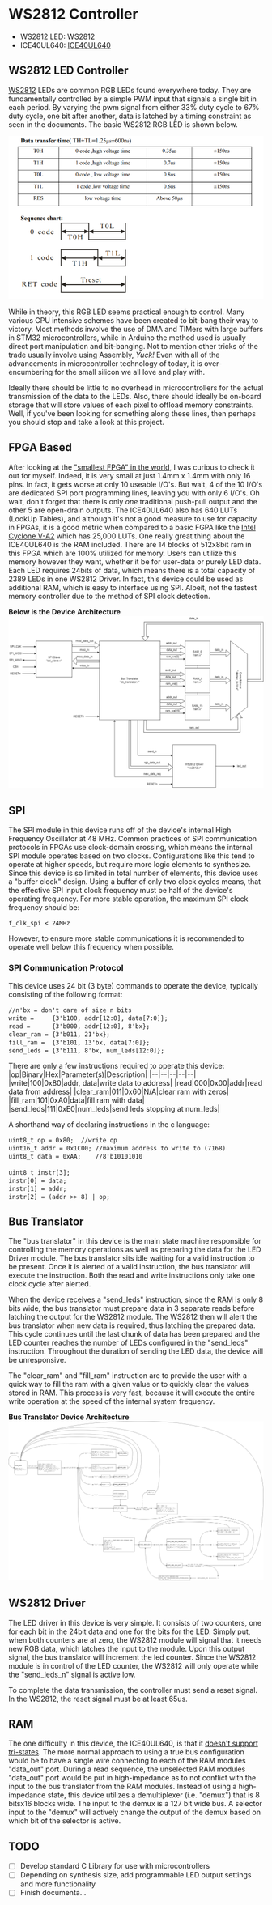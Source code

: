 

# WS2812 Controller

 - WS2812 LED: [WS2812](https://cdn-shop.adafruit.com/datasheets/WS2812.pdf)
 - ICE40UL640: [ICE40UL640](https://www.latticesemi.com/~/media/LatticeSemi/Documents/DataSheets/iCE/iCE40UltraLiteDataSheetDS1050.pdf)

 
## WS2812 LED Controller
[WS2812](https://cdn-shop.adafruit.com/datasheets/WS2812.pdf) LEDs are common RGB LEDs found everywhere today. They are fundamentally controlled by a simple PWM input that signals a single bit in each period. By varying the pwm signal from either 33% duty cycle to 67% duty cycle, one bit after another, data is latched by a timing constraint as seen in the documents. The basic WS2812 RGB LED is shown below.

![WS2812 Timing Data](/Images/WS2812_timing.png)

While in theory, this RGB LED seems practical enough to control. Many various CPU intensive schemes have been created to bit-bang their way to victory. Most methods involve the use of DMA and TIMers with large buffers in STM32 microcontrollers, while in Arduino the method used is usually direct port manipulation and bit-banging. Not to mention other tricks of the trade usually involve using Assembly, *Yuck!* Even with all of the advancements in microcontroller technology of today, it is over-encumbering for the small silicon we all love and play with. 

Ideally there should be little to no overhead in microcontrollers for the actual transmission of the data to the LEDs. Also, there should ideally be on-board storage that will store values of each pixel to offload memory constraints. Well, if you've been looking for something along these lines, then perhaps you should stop and take a look at this project.

## FPGA Based

After looking at the ["smallest FPGA" in the world](https://www.latticesemi.com/Products/FPGAandCPLD/iCE40Ultra), I was curious to check it out for myself. Indeed, it is very small at just 1.4mm x 1.4mm with only 16 pins. In fact, it gets worse at only 10 useable I/O's. But wait, 4 of the 10 I/O's are dedicated SPI port programming lines, leaving you with only 6 I/O's. Oh wait, don't forget that there is only *one* traditional push-pull output and the other 5 are open-drain outputs. The ICE40UL640 also has 640 LUTs (LookUp Tables), and although it's not a good measure to use for capacity in FPGAs, it is a good metric when compared to a basic FGPA like the [Intel Cyclone V-A2](https://www.intel.com/content/dam/www/programmable/us/en/pdfs/literature/hb/cyclone-v/cv_51001.pdf) which has 25,000 LUTs. 
One really great thing about the ICE40UL640 is the RAM included. There are 14 blocks of 512x8bit ram in this FPGA which are 100% utilized for memory. Users can utilize this memory however they want, whether it be for user-data or purely LED data. Each LED requires 24bits of data, which means there is a total capacity of 2389 LEDs in one WS2812 Driver. In fact, this device could be used as additional RAM, which is easy to interface using SPI. Albeit, not the fastest memory controller due to the method of SPI clock detection.

**Below is the Device Architecture**
![Device Architecture](/Images/WS2812_Device_Overview-Device%20Overview.png)

## SPI 
The SPI module in this device runs off of the device's internal High Frequency Oscillator at 48 MHz. Common practices of SPI communication protocols in FPGAs use clock-domain crossing, which means the internal SPI module operates based on two clocks. Configurations like this tend to operate at higher speeds, but require more logic elements to synthesize. Since this device is so limited in total number of elements, this device uses a "buffer clock" design. Using a buffer of only two clock cycles means, that the effective SPI input clock frequency must be half of the device's operating frequency. For more stable operation, the maximum SPI clock frequency should be:

    f_clk_spi < 24MHz

However, to ensure more stable communications it is recommended to operate well below this frequency when possible.

### SPI Communication Protocol
This device uses 24 bit (3 byte) commands to operate the device, typically consisting of the following format:

    //n'bx = don't care of size n bits
    write =		{3'b100, addr[12:0], data[7:0]};
    read =		{3'b000, addr[12:0], 8'bx};
    clear_ram =	{3'b011, 21'bx};
    fill_ram =	{3'b101, 13'bx, data[7:0]};
    send_leds =	{3'b111, 8'bx, num_leds[12:0]};

There are only a few instructions required to operate this device:
|op|Binary|Hex|Parameter(s)|Description|
|--|--|--|--|--|
|write|100|0x80|addr, data|write data to address|
|read|000|0x00|addr|read data from address|
|clear_ram|011|0x60|N/A|clear ram with zeros|
|fill_ram|101|0xA0|data|fill ram with data|
|send_leds|111|0xE0|num_leds|send leds stopping at num_leds|

A shorthand way of declaring instructions in the c language:

    uint8_t op = 0x80;	//write op
    uint16_t addr = 0x1C00;	//maximum address to write to (7168)
    uint8_t data = 0xAA;	//8'b10101010
    
    uint8_t instr[3];
    instr[0] = data;
    instr[1] = addr;
    instr[2] = (addr >> 8) | op;

## Bus Translator
The "bus translator" in this device is the main state machine responsible for controlling the memory operations as well as preparing the data for the LED Driver module. The bus translator sits idle waiting for a valid instruction to be present. Once it is alerted of a valid instruction, the bus translator will execute the instruction. Both the read and write instructions only take one clock cycle after alerted. 

When the device receives a "send_leds" instruction, since the RAM is only 8 bits wide, the bus translator must prepare data in 3 separate reads before latching the output for the WS2812 module. The WS2812 then will alert the bus translator when new data is required, thus latching the prepared data. This cycle continues until the last chunk of data has been prepared and the LED counter reaches the number of LEDs configured in the "send_leds" instruction. Throughout the duration of sending the LED data, the device will be unresponsive.

The "clear_ram" and "fill_ram" instruction are to provide the user with a quick way to fill the ram with a given value or to quickly clear the values stored in RAM. This process is very fast, because it will execute the entire write operation at the speed of the internal system frequency.

**Bus Translator Device Architecture**
![Bus Translator State Diagram](/Images/WS2812_Device_Overview-Bus%20Translator.png)

## WS2812 Driver
The LED driver in this device is very simple. It consists of two counters, one for each bit in the 24bit data and one for the bits for the LED. Simply put, when both counters are at zero, the WS2812 module will signal that it needs new RGB data, which latches the input to the module. Upon this output signal, the bus translator will increment the led counter. Since the WS2812  module is in control of the LED counter, the WS2812 will only operate while the "send_leds_n" signal is active low.

To complete the data transmission, the controller must send a reset signal. In the WS2812, the reset signal must be at least 65us.

## RAM
The one difficulty in this device, the ICE40UL640, is that it [doesn't support tri-states](https://www.latticesemi.com/en/Support/AnswerDatabase/4/7/7/4771). The more normal approach to using a true bus configuration would be to have a single wire connecting to each of the RAM modules "data_out" port. During a read sequence, the unselected RAM modules "data_out" port would be put in high-impedance as to not conflict with the input to the bus translator from the RAM modules. Instead of using a high-impedance state, this device utilizes a demultiplexer (i.e. "demux") that is 8 bitsx16 blocks wide. The input to the demux is a 127 bit wide bus. A selector input to the "demux" will actively change the output of the demux based on which bit of the selector is active.

## TODO

 - [ ] Develop standard C Library for use with microcontrollers
 - [ ] Depending on synthesis size, add programmable LED output settings and more functionality
 - [ ] Finish documenta...
